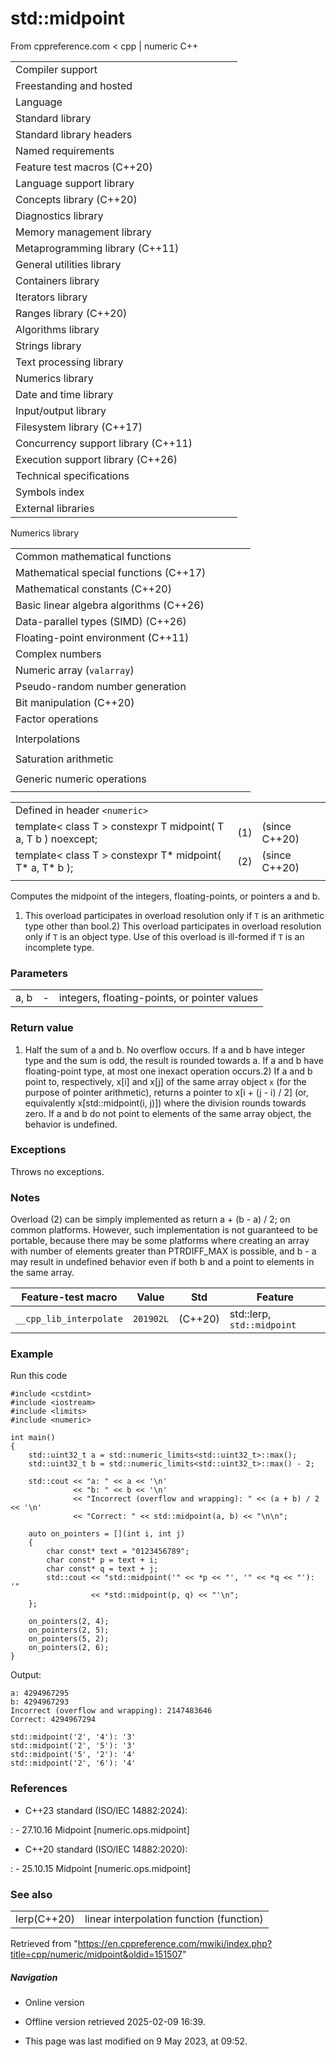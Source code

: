 # std::midpoint

From cppreference.com
< cpp‎ | numeric
C++

|  |  |  |  |  |
| --- | --- | --- | --- | --- |
| Compiler support | | | | |
| Freestanding and hosted | | | | |
| Language | | | | |
| Standard library | | | | |
| Standard library headers | | | | |
| Named requirements | | | | |
| Feature test macros (C++20) | | | | |
| Language support library | | | | |
| Concepts library (C++20) | | | | |
| Diagnostics library | | | | |
| Memory management library | | | | |
| Metaprogramming library (C++11) | | | | |
| General utilities library | | | | |
| Containers library | | | | |
| Iterators library | | | | |
| Ranges library (C++20) | | | | |
| Algorithms library | | | | |
| Strings library | | | | |
| Text processing library | | | | |
| Numerics library | | | | |
| Date and time library | | | | |
| Input/output library | | | | |
| Filesystem library (C++17) | | | | |
| Concurrency support library (C++11) | | | | |
| Execution support library (C++26) | | | | |
| Technical specifications | | | | |
| Symbols index | | | | |
| External libraries | | | | |

Numerics library

|  |  |  |  |  |
| --- | --- | --- | --- | --- |
| Common mathematical functions | | | | |
| Mathematical special functions (C++17) | | | | |
| Mathematical constants (C++20) | | | | |
| Basic linear algebra algorithms (C++26) | | | | |
| Data-parallel types (SIMD) (C++26) | | | | |
| Floating-point environment (C++11) | | | | |
| Complex numbers | | | | |
| Numeric array (`valarray`) | | | | |
| Pseudo-random number generation | | | | |
| Bit manipulation (C++20) | | | | |
| Factor operations | | | | |
| |  |  |  |  |  | | --- | --- | --- | --- | --- | | gcd(C++17) | | | | | | |  |  |  |  |  | | --- | --- | --- | --- | --- | | lcm(C++17) | | | | | |
| Interpolations | | | | |
| |  |  |  |  |  | | --- | --- | --- | --- | --- | | ****midpoint****(C++20) | | | | | | |  |  |  |  |  | | --- | --- | --- | --- | --- | | lerp(C++20) | | | | | |
| Saturation arithmetic | | | | |
| |  |  |  |  |  | | --- | --- | --- | --- | --- | | add_sat(C++26) | | | | | | sub_sat(C++26) | | | | | | saturate_cast(C++26) | | | | | | |  |  |  |  |  | | --- | --- | --- | --- | --- | | mul_sat(C++26) | | | | | | div_sat(C++26) | | | | | |  | | | | | |
| Generic numeric operations | | | | |
| |  |  |  |  |  | | --- | --- | --- | --- | --- | | iota(C++11) | | | | | | ranges::iota(C++23) | | | | | | accumulate | | | | | | inner_product | | | | | | adjacent_difference | | | | | | partial_sum | | | | | | |  |  |  |  |  | | --- | --- | --- | --- | --- | | reduce(C++17) | | | | | | transform_reduce(C++17) | | | | | | inclusive_scan(C++17) | | | | | | exclusive_scan(C++17) | | | | | | transform_inclusive_scan(C++17) | | | | | | transform_exclusive_scan(C++17) | | | | | |

|  |  |  |
| --- | --- | --- |
| Defined in header `<numeric>` |  |  |
| template< class T >  constexpr T midpoint( T a, T b ) noexcept; | (1) | (since C++20) |
| template< class T >  constexpr T\* midpoint( T\* a, T\* b ); | (2) | (since C++20) |
|  |  |  |

Computes the midpoint of the integers, floating-points, or pointers a and b.

1) This overload participates in overload resolution only if `T` is an arithmetic type other than bool.2) This overload participates in overload resolution only if `T` is an object type. Use of this overload is ill-formed if `T` is an incomplete type.

### Parameters

|  |  |  |
| --- | --- | --- |
| a, b | - | integers, floating-points, or pointer values |

### Return value

1) Half the sum of a and b. No overflow occurs. If a and b have integer type and the sum is odd, the result is rounded towards a. If a and b have floating-point type, at most one inexact operation occurs.2) If a and b point to, respectively, x[i] and x[j] of the same array object `x` (for the purpose of pointer arithmetic), returns a pointer to x[i + (j - i) / 2] (or, equivalently x[std::midpoint(i, j)]) where the division rounds towards zero. If a and b do not point to elements of the same array object, the behavior is undefined.

### Exceptions

Throws no exceptions.

### Notes

Overload (2) can be simply implemented as return a + (b - a) / 2; on common platforms. However, such implementation is not guaranteed to be portable, because there may be some platforms where creating an array with number of elements greater than PTRDIFF_MAX is possible, and b - a may result in undefined behavior even if both b and a point to elements in the same array.

| Feature-test macro | Value | Std | Feature |
| --- | --- | --- | --- |
| `__cpp_lib_interpolate` | `201902L` | (C++20) | std::lerp, `std::midpoint` |

### Example

Run this code

```
#include <cstdint>
#include <iostream>
#include <limits>
#include <numeric>
 
int main()
{
    std::uint32_t a = std::numeric_limits<std::uint32_t>::max();
    std::uint32_t b = std::numeric_limits<std::uint32_t>::max() - 2;
 
    std::cout << "a: " << a << '\n'
              << "b: " << b << '\n'
              << "Incorrect (overflow and wrapping): " << (a + b) / 2 << '\n'
              << "Correct: " << std::midpoint(a, b) << "\n\n";
 
    auto on_pointers = [](int i, int j)
    {
        char const* text = "0123456789";
        char const* p = text + i;
        char const* q = text + j;
        std::cout << "std::midpoint('" << *p << "', '" << *q << "'): '"
                  << *std::midpoint(p, q) << "'\n";
    };
 
    on_pointers(2, 4);
    on_pointers(2, 5);
    on_pointers(5, 2);
    on_pointers(2, 6);
}

```

Output:

```
a: 4294967295
b: 4294967293
Incorrect (overflow and wrapping): 2147483646
Correct: 4294967294
 
std::midpoint('2', '4'): '3'
std::midpoint('2', '5'): '3'
std::midpoint('5', '2'): '4'
std::midpoint('2', '6'): '4'

```

### References

- C++23 standard (ISO/IEC 14882:2024):

:   - 27.10.16 Midpoint [numeric.ops.midpoint]

- C++20 standard (ISO/IEC 14882:2020):

:   - 25.10.15 Midpoint [numeric.ops.midpoint]

### See also

|  |  |
| --- | --- |
| lerp(C++20) | linear interpolation function   (function) |

Retrieved from "<https://en.cppreference.com/mwiki/index.php?title=cpp/numeric/midpoint&oldid=151507>"

##### Navigation

- Online version
- Offline version retrieved 2025-02-09 16:39.

- This page was last modified on 9 May 2023, at 09:52.